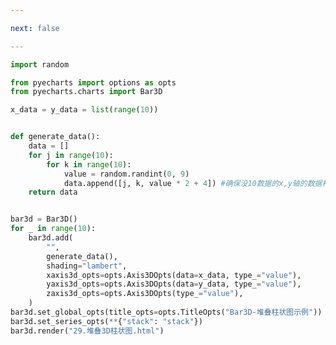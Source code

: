 ```yaml
---

next: false

---
```




<BlogInfo id="649" title="59.堆叠D柱状图" author="白日梦想猿" pv=0 read_times=0 pre_cost_time="0分40秒" category="pyecharts学习" tag_list="['pyecharts学习']" create_time="2021.01.22 14:29:00" update_time="2021.01.22 14:32:15" />

```python
import random

from pyecharts import options as opts
from pyecharts.charts import Bar3D

x_data = y_data = list(range(10))


def generate_data():
    data = []
    for j in range(10):
        for k in range(10):
            value = random.randint(0, 9)
            data.append([j, k, value * 2 + 4]) #确保没10数据的x,y轴的数据相同即可在绘制3d柱状图的时候完成叠加
    return data


bar3d = Bar3D()
for _ in range(10):
    bar3d.add(
        "",
        generate_data(),
        shading="lambert",
        xaxis3d_opts=opts.Axis3DOpts(data=x_data, type_="value"),
        yaxis3d_opts=opts.Axis3DOpts(data=y_data, type_="value"),
        zaxis3d_opts=opts.Axis3DOpts(type_="value"),
    )
bar3d.set_global_opts(title_opts=opts.TitleOpts("Bar3D-堆叠柱状图示例"))
bar3d.set_series_opts(**{"stack": "stack"})
bar3d.render("29.堆叠3D柱状图.html")

```



<ActionBox />
